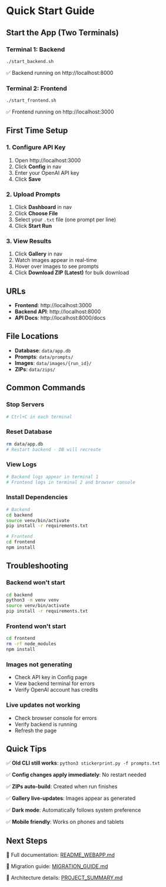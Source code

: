 # Quick Start Guide

## Start the App (Two Terminals)

### Terminal 1: Backend
```bash
./start_backend.sh
```
✅ Backend running on http://localhost:8000

### Terminal 2: Frontend
```bash
./start_frontend.sh
```
✅ Frontend running on http://localhost:3000

## First Time Setup

### 1. Configure API Key
1. Open http://localhost:3000
2. Click **Config** in nav
3. Enter your OpenAI API key
4. Click **Save**

### 2. Upload Prompts
1. Click **Dashboard** in nav
2. Click **Choose File**
3. Select your `.txt` file (one prompt per line)
4. Click **Start Run**

### 3. View Results
1. Click **Gallery** in nav
2. Watch images appear in real-time
3. Hover over images to see prompts
4. Click **Download ZIP (Latest)** for bulk download

## URLs

- **Frontend**: http://localhost:3000
- **Backend API**: http://localhost:8000
- **API Docs**: http://localhost:8000/docs

## File Locations

- **Database**: `data/app.db`
- **Prompts**: `data/prompts/`
- **Images**: `data/images/{run_id}/`
- **ZIPs**: `data/zips/`

## Common Commands

### Stop Servers
```bash
# Ctrl+C in each terminal
```

### Reset Database
```bash
rm data/app.db
# Restart backend - DB will recreate
```

### View Logs
```bash
# Backend logs appear in terminal 1
# Frontend logs in terminal 2 and browser console
```

### Install Dependencies
```bash
# Backend
cd backend
source venv/bin/activate
pip install -r requirements.txt

# Frontend
cd frontend
npm install
```

## Troubleshooting

### Backend won't start
```bash
cd backend
python3 -m venv venv
source venv/bin/activate
pip install -r requirements.txt
```

### Frontend won't start
```bash
cd frontend
rm -rf node_modules
npm install
```

### Images not generating
- Check API key in Config page
- View backend terminal for errors
- Verify OpenAI account has credits

### Live updates not working
- Check browser console for errors
- Verify backend is running
- Refresh the page

## Quick Tips

✅ **Old CLI still works**: `python3 stickerprint.py -f prompts.txt`

✅ **Config changes apply immediately**: No restart needed

✅ **ZIPs auto-build**: Created when run finishes

✅ **Gallery live-updates**: Images appear as generated

✅ **Dark mode**: Automatically follows system preference

✅ **Mobile friendly**: Works on phones and tablets

## Next Steps

📖 Full documentation: [README_WEBAPP.md](README_WEBAPP.md)

📖 Migration guide: [MIGRATION_GUIDE.md](MIGRATION_GUIDE.md)

📖 Architecture details: [PROJECT_SUMMARY.md](PROJECT_SUMMARY.md)

